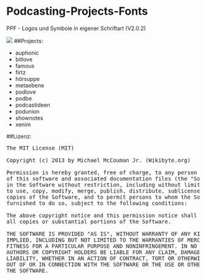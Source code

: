 Podcasting-Projects-Fonts
=========================

PPF - Logos und Symbole in eigener Schriftart (V2.0.2)


<img src="https://raw.github.com/McCouman/Podcasting-Projects-Fonts/master/Podcast%20Projects/screenshot.png">
##Projects:

- auphonic
- bitlove
- famous
- firtz
- hörsuppe
- metaebene
- podlove
- podbe
- podcastideen
- podunion
- shownotes
- xenim 

##Lizenz:
<pre>
The MIT License (MIT)

Copyright (c) 2013 by Michael McCouman Jr. (Wikibyte.org)

Permission is hereby granted, free of charge, to any person obtaining a copy
of this software and associated documentation files (the "Software"), to deal
in the Software without restriction, including without limitation the rights
to use, copy, modify, merge, publish, distribute, sublicense, and/or sell
copies of the Software, and to permit persons to whom the Software is
furnished to do so, subject to the following conditions:

The above copyright notice and this permission notice shall be included in
all copies or substantial portions of the Software.

THE SOFTWARE IS PROVIDED "AS IS", WITHOUT WARRANTY OF ANY KIND, EXPRESS OR
IMPLIED, INCLUDING BUT NOT LIMITED TO THE WARRANTIES OF MERCHANTABILITY,
FITNESS FOR A PARTICULAR PURPOSE AND NONINFRINGEMENT. IN NO EVENT SHALL THE
AUTHORS OR COPYRIGHT HOLDERS BE LIABLE FOR ANY CLAIM, DAMAGES OR OTHER
LIABILITY, WHETHER IN AN ACTION OF CONTRACT, TORT OR OTHERWISE, ARISING FROM,
OUT OF OR IN CONNECTION WITH THE SOFTWARE OR THE USE OR OTHER DEALINGS IN
THE SOFTWARE.
</pre>
